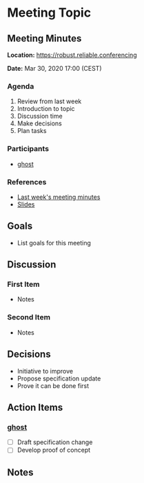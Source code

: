 # Meeting Topic

## Meeting Minutes

**Location:** https://robust.reliable.conferencing

**Date:** Mar 30, 2020 17:00 (CEST)

### Agenda

1. Review from last week
2. Introduction to topic
3. Discussion time
4. Make decisions
5. Plan tasks

### Participants

- [ghost](https://github.com/ghost)

### References

- [Last week's meeting minutes](YYYY-MM-DD.md)
- [Slides](https://remarkjs.com/#1)

## Goals

- List goals for this meeting

## Discussion

### First Item

- Notes

### Second Item

- Notes

## Decisions

- Initiative to improve
- Propose specification update
- Prove it can be done first

## Action Items

### [ghost](https://github.com/ghost)

- [ ] Draft specification change
- [ ] Develop proof of concept

## Notes
